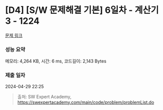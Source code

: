 # [D4] [S/W 문제해결 기본] 6일차 - 계산기3 - 1224 

[문제 링크](https://swexpertacademy.com/main/code/problem/problemDetail.do?contestProbId=AV14tDX6AFgCFAYD) 

### 성능 요약

메모리: 4,264 KB, 시간: 6 ms, 코드길이: 2,143 Bytes

### 제출 일자

2024-04-29 22:25



> 출처: SW Expert Academy, https://swexpertacademy.com/main/code/problem/problemList.do